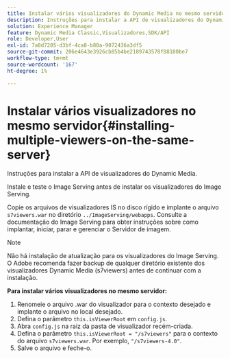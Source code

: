 ```yaml
---
title: Instalar vários visualizadores do Dynamic Media no mesmo servidor
description: Instruções para instalar a API de visualizadores do Dynamic Media.
solution: Experience Manager
feature: Dynamic Media Classic,Visualizadores,SDK/API
role: Developer,User
exl-id: 7a8d7205-d3bf-4ca8-b80a-9072436a3df5
source-git-commit: 206e4643e3926cb85b4be2189743578f88180be7
workflow-type: tm+mt
source-wordcount: '167'
ht-degree: 1%

---
```


# Instalar vários visualizadores no mesmo servidor{#installing-multiple-viewers-on-the-same-server}

<!-- Updated April 06, 2021 from https://wiki.corp.adobe.com/pages/viewpage.action?spaceKey=scene7qa&title=s7Viewers%2C+S7SDK%2C+S7OnDemand+Release+Notes - Contact is Sasha -->

Instruções para instalar a API de visualizadores do Dynamic Media.

Instale e teste o Image Serving antes de instalar os visualizadores do Image Serving.

Copie os arquivos de visualizadores IS no disco rígido e implante o arquivo `s7viewers.war` no diretório `../ImageServing/webapps`. Consulte a documentação do Image Serving para obter instruções sobre como implantar, iniciar, parar e gerenciar o Servidor de imagem.

>[!NOTE]
>
>Não há instalação de atualização para os visualizadores do Image Serving. O Adobe recomenda fazer backup de qualquer diretório existente dos visualizadores Dynamic Media (s7viewers) antes de continuar com a instalação.

**Para instalar vários visualizadores no mesmo servidor:**

1. Renomeie o arquivo .war do visualizador para o contexto desejado e implante o arquivo no local desejado.
1. Defina o parâmetro `this.isViewerRoot` em `config.js`.
1. Abra `config.js` na raiz da pasta de visualizador recém-criada.
1. Defina o parâmetro `this.isViewerRoot = "/s7viewers"` para o contexto do arquivo `s7viewers.war`. Por exemplo, `"/s7viewers-4.0"`.
1. Salve o arquivo e feche-o.
